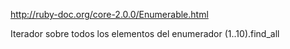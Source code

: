 http://ruby-doc.org/core-2.0.0/Enumerable.html

Iterador sobre todos los elementos del enumerador
(1..10).find_all
